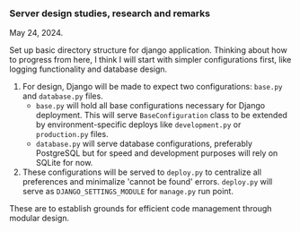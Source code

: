 ### Server design studies, research and remarks

May 24, 2024.

Set up basic directory structure for django application.
Thinking about how to progress from here, I think I will start with simpler
configurations first, like logging functionality and database design.

1. For design, Django will be made to expect two configurations: `base.py` and `database.py` files.
   * `base.py` will hold all base configurations necessary for Django deployment. This will serve `BaseConfiguration` class to be extended by environment-specific deploys like `development.py` or `production.py` files.
   * `database.py` will serve database configurations, preferably PostgreSQL but for speed and development purposes will rely on SQLite for now.
2. These configurations will be served to `deploy.py` to centralize all preferences and minimalize 'cannot be found' errors. `deploy.py` will serve as `DJANGO_SETTINGS_MODULE` for `manage.py` run point.

These are to establish grounds for efficient code management through modular design.